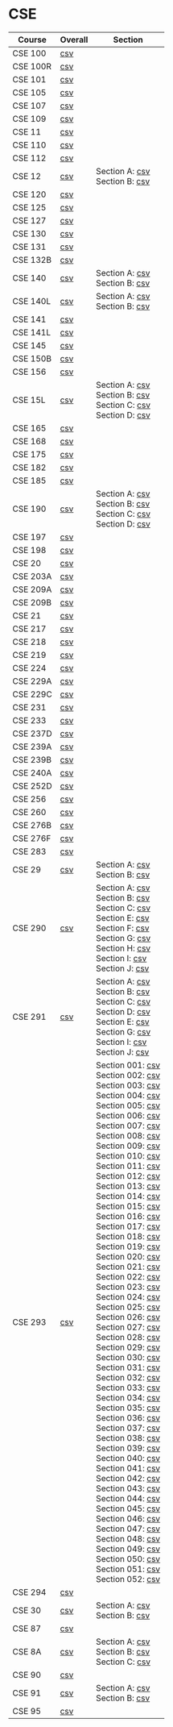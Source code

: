 # CSE

| Course | Overall | Section |
| ------ | ------- | ------- |
| CSE 100 | [csv](https://github.com/UCSD-Historical-Enrollment-Data/2024Spring/blob/main/overall/CSE%20100.csv) |  |
| CSE 100R | [csv](https://github.com/UCSD-Historical-Enrollment-Data/2024Spring/blob/main/overall/CSE%20100R.csv) |  |
| CSE 101 | [csv](https://github.com/UCSD-Historical-Enrollment-Data/2024Spring/blob/main/overall/CSE%20101.csv) |  |
| CSE 105 | [csv](https://github.com/UCSD-Historical-Enrollment-Data/2024Spring/blob/main/overall/CSE%20105.csv) |  |
| CSE 107 | [csv](https://github.com/UCSD-Historical-Enrollment-Data/2024Spring/blob/main/overall/CSE%20107.csv) |  |
| CSE 109 | [csv](https://github.com/UCSD-Historical-Enrollment-Data/2024Spring/blob/main/overall/CSE%20109.csv) |  |
| CSE 11 | [csv](https://github.com/UCSD-Historical-Enrollment-Data/2024Spring/blob/main/overall/CSE%2011.csv) |  |
| CSE 110 | [csv](https://github.com/UCSD-Historical-Enrollment-Data/2024Spring/blob/main/overall/CSE%20110.csv) |  |
| CSE 112 | [csv](https://github.com/UCSD-Historical-Enrollment-Data/2024Spring/blob/main/overall/CSE%20112.csv) |  |
| CSE 12 | [csv](https://github.com/UCSD-Historical-Enrollment-Data/2024Spring/blob/main/overall/CSE%2012.csv) | Section A: [csv](https://github.com/UCSD-Historical-Enrollment-Data/2024Spring/blob/main/section/CSE%2012_A.csv)<br>Section B: [csv](https://github.com/UCSD-Historical-Enrollment-Data/2024Spring/blob/main/section/CSE%2012_B.csv) |
| CSE 120 | [csv](https://github.com/UCSD-Historical-Enrollment-Data/2024Spring/blob/main/overall/CSE%20120.csv) |  |
| CSE 125 | [csv](https://github.com/UCSD-Historical-Enrollment-Data/2024Spring/blob/main/overall/CSE%20125.csv) |  |
| CSE 127 | [csv](https://github.com/UCSD-Historical-Enrollment-Data/2024Spring/blob/main/overall/CSE%20127.csv) |  |
| CSE 130 | [csv](https://github.com/UCSD-Historical-Enrollment-Data/2024Spring/blob/main/overall/CSE%20130.csv) |  |
| CSE 131 | [csv](https://github.com/UCSD-Historical-Enrollment-Data/2024Spring/blob/main/overall/CSE%20131.csv) |  |
| CSE 132B | [csv](https://github.com/UCSD-Historical-Enrollment-Data/2024Spring/blob/main/overall/CSE%20132B.csv) |  |
| CSE 140 | [csv](https://github.com/UCSD-Historical-Enrollment-Data/2024Spring/blob/main/overall/CSE%20140.csv) | Section A: [csv](https://github.com/UCSD-Historical-Enrollment-Data/2024Spring/blob/main/section/CSE%20140_A.csv)<br>Section B: [csv](https://github.com/UCSD-Historical-Enrollment-Data/2024Spring/blob/main/section/CSE%20140_B.csv) |
| CSE 140L | [csv](https://github.com/UCSD-Historical-Enrollment-Data/2024Spring/blob/main/overall/CSE%20140L.csv) | Section A: [csv](https://github.com/UCSD-Historical-Enrollment-Data/2024Spring/blob/main/section/CSE%20140L_A.csv)<br>Section B: [csv](https://github.com/UCSD-Historical-Enrollment-Data/2024Spring/blob/main/section/CSE%20140L_B.csv) |
| CSE 141 | [csv](https://github.com/UCSD-Historical-Enrollment-Data/2024Spring/blob/main/overall/CSE%20141.csv) |  |
| CSE 141L | [csv](https://github.com/UCSD-Historical-Enrollment-Data/2024Spring/blob/main/overall/CSE%20141L.csv) |  |
| CSE 145 | [csv](https://github.com/UCSD-Historical-Enrollment-Data/2024Spring/blob/main/overall/CSE%20145.csv) |  |
| CSE 150B | [csv](https://github.com/UCSD-Historical-Enrollment-Data/2024Spring/blob/main/overall/CSE%20150B.csv) |  |
| CSE 156 | [csv](https://github.com/UCSD-Historical-Enrollment-Data/2024Spring/blob/main/overall/CSE%20156.csv) |  |
| CSE 15L | [csv](https://github.com/UCSD-Historical-Enrollment-Data/2024Spring/blob/main/overall/CSE%2015L.csv) | Section A: [csv](https://github.com/UCSD-Historical-Enrollment-Data/2024Spring/blob/main/section/CSE%2015L_A.csv)<br>Section B: [csv](https://github.com/UCSD-Historical-Enrollment-Data/2024Spring/blob/main/section/CSE%2015L_B.csv)<br>Section C: [csv](https://github.com/UCSD-Historical-Enrollment-Data/2024Spring/blob/main/section/CSE%2015L_C.csv)<br>Section D: [csv](https://github.com/UCSD-Historical-Enrollment-Data/2024Spring/blob/main/section/CSE%2015L_D.csv) |
| CSE 165 | [csv](https://github.com/UCSD-Historical-Enrollment-Data/2024Spring/blob/main/overall/CSE%20165.csv) |  |
| CSE 168 | [csv](https://github.com/UCSD-Historical-Enrollment-Data/2024Spring/blob/main/overall/CSE%20168.csv) |  |
| CSE 175 | [csv](https://github.com/UCSD-Historical-Enrollment-Data/2024Spring/blob/main/overall/CSE%20175.csv) |  |
| CSE 182 | [csv](https://github.com/UCSD-Historical-Enrollment-Data/2024Spring/blob/main/overall/CSE%20182.csv) |  |
| CSE 185 | [csv](https://github.com/UCSD-Historical-Enrollment-Data/2024Spring/blob/main/overall/CSE%20185.csv) |  |
| CSE 190 | [csv](https://github.com/UCSD-Historical-Enrollment-Data/2024Spring/blob/main/overall/CSE%20190.csv) | Section A: [csv](https://github.com/UCSD-Historical-Enrollment-Data/2024Spring/blob/main/section/CSE%20190_A.csv)<br>Section B: [csv](https://github.com/UCSD-Historical-Enrollment-Data/2024Spring/blob/main/section/CSE%20190_B.csv)<br>Section C: [csv](https://github.com/UCSD-Historical-Enrollment-Data/2024Spring/blob/main/section/CSE%20190_C.csv)<br>Section D: [csv](https://github.com/UCSD-Historical-Enrollment-Data/2024Spring/blob/main/section/CSE%20190_D.csv) |
| CSE 197 | [csv](https://github.com/UCSD-Historical-Enrollment-Data/2024Spring/blob/main/overall/CSE%20197.csv) |  |
| CSE 198 | [csv](https://github.com/UCSD-Historical-Enrollment-Data/2024Spring/blob/main/overall/CSE%20198.csv) |  |
| CSE 20 | [csv](https://github.com/UCSD-Historical-Enrollment-Data/2024Spring/blob/main/overall/CSE%2020.csv) |  |
| CSE 203A | [csv](https://github.com/UCSD-Historical-Enrollment-Data/2024Spring/blob/main/overall/CSE%20203A.csv) |  |
| CSE 209A | [csv](https://github.com/UCSD-Historical-Enrollment-Data/2024Spring/blob/main/overall/CSE%20209A.csv) |  |
| CSE 209B | [csv](https://github.com/UCSD-Historical-Enrollment-Data/2024Spring/blob/main/overall/CSE%20209B.csv) |  |
| CSE 21 | [csv](https://github.com/UCSD-Historical-Enrollment-Data/2024Spring/blob/main/overall/CSE%2021.csv) |  |
| CSE 217 | [csv](https://github.com/UCSD-Historical-Enrollment-Data/2024Spring/blob/main/overall/CSE%20217.csv) |  |
| CSE 218 | [csv](https://github.com/UCSD-Historical-Enrollment-Data/2024Spring/blob/main/overall/CSE%20218.csv) |  |
| CSE 219 | [csv](https://github.com/UCSD-Historical-Enrollment-Data/2024Spring/blob/main/overall/CSE%20219.csv) |  |
| CSE 224 | [csv](https://github.com/UCSD-Historical-Enrollment-Data/2024Spring/blob/main/overall/CSE%20224.csv) |  |
| CSE 229A | [csv](https://github.com/UCSD-Historical-Enrollment-Data/2024Spring/blob/main/overall/CSE%20229A.csv) |  |
| CSE 229C | [csv](https://github.com/UCSD-Historical-Enrollment-Data/2024Spring/blob/main/overall/CSE%20229C.csv) |  |
| CSE 231 | [csv](https://github.com/UCSD-Historical-Enrollment-Data/2024Spring/blob/main/overall/CSE%20231.csv) |  |
| CSE 233 | [csv](https://github.com/UCSD-Historical-Enrollment-Data/2024Spring/blob/main/overall/CSE%20233.csv) |  |
| CSE 237D | [csv](https://github.com/UCSD-Historical-Enrollment-Data/2024Spring/blob/main/overall/CSE%20237D.csv) |  |
| CSE 239A | [csv](https://github.com/UCSD-Historical-Enrollment-Data/2024Spring/blob/main/overall/CSE%20239A.csv) |  |
| CSE 239B | [csv](https://github.com/UCSD-Historical-Enrollment-Data/2024Spring/blob/main/overall/CSE%20239B.csv) |  |
| CSE 240A | [csv](https://github.com/UCSD-Historical-Enrollment-Data/2024Spring/blob/main/overall/CSE%20240A.csv) |  |
| CSE 252D | [csv](https://github.com/UCSD-Historical-Enrollment-Data/2024Spring/blob/main/overall/CSE%20252D.csv) |  |
| CSE 256 | [csv](https://github.com/UCSD-Historical-Enrollment-Data/2024Spring/blob/main/overall/CSE%20256.csv) |  |
| CSE 260 | [csv](https://github.com/UCSD-Historical-Enrollment-Data/2024Spring/blob/main/overall/CSE%20260.csv) |  |
| CSE 276B | [csv](https://github.com/UCSD-Historical-Enrollment-Data/2024Spring/blob/main/overall/CSE%20276B.csv) |  |
| CSE 276F | [csv](https://github.com/UCSD-Historical-Enrollment-Data/2024Spring/blob/main/overall/CSE%20276F.csv) |  |
| CSE 283 | [csv](https://github.com/UCSD-Historical-Enrollment-Data/2024Spring/blob/main/overall/CSE%20283.csv) |  |
| CSE 29 | [csv](https://github.com/UCSD-Historical-Enrollment-Data/2024Spring/blob/main/overall/CSE%2029.csv) | Section A: [csv](https://github.com/UCSD-Historical-Enrollment-Data/2024Spring/blob/main/section/CSE%2029_A.csv)<br>Section B: [csv](https://github.com/UCSD-Historical-Enrollment-Data/2024Spring/blob/main/section/CSE%2029_B.csv) |
| CSE 290 | [csv](https://github.com/UCSD-Historical-Enrollment-Data/2024Spring/blob/main/overall/CSE%20290.csv) | Section A: [csv](https://github.com/UCSD-Historical-Enrollment-Data/2024Spring/blob/main/section/CSE%20290_A.csv)<br>Section B: [csv](https://github.com/UCSD-Historical-Enrollment-Data/2024Spring/blob/main/section/CSE%20290_B.csv)<br>Section C: [csv](https://github.com/UCSD-Historical-Enrollment-Data/2024Spring/blob/main/section/CSE%20290_C.csv)<br>Section E: [csv](https://github.com/UCSD-Historical-Enrollment-Data/2024Spring/blob/main/section/CSE%20290_E.csv)<br>Section F: [csv](https://github.com/UCSD-Historical-Enrollment-Data/2024Spring/blob/main/section/CSE%20290_F.csv)<br>Section G: [csv](https://github.com/UCSD-Historical-Enrollment-Data/2024Spring/blob/main/section/CSE%20290_G.csv)<br>Section H: [csv](https://github.com/UCSD-Historical-Enrollment-Data/2024Spring/blob/main/section/CSE%20290_H.csv)<br>Section I: [csv](https://github.com/UCSD-Historical-Enrollment-Data/2024Spring/blob/main/section/CSE%20290_I.csv)<br>Section J: [csv](https://github.com/UCSD-Historical-Enrollment-Data/2024Spring/blob/main/section/CSE%20290_J.csv) |
| CSE 291 | [csv](https://github.com/UCSD-Historical-Enrollment-Data/2024Spring/blob/main/overall/CSE%20291.csv) | Section A: [csv](https://github.com/UCSD-Historical-Enrollment-Data/2024Spring/blob/main/section/CSE%20291_A.csv)<br>Section B: [csv](https://github.com/UCSD-Historical-Enrollment-Data/2024Spring/blob/main/section/CSE%20291_B.csv)<br>Section C: [csv](https://github.com/UCSD-Historical-Enrollment-Data/2024Spring/blob/main/section/CSE%20291_C.csv)<br>Section D: [csv](https://github.com/UCSD-Historical-Enrollment-Data/2024Spring/blob/main/section/CSE%20291_D.csv)<br>Section E: [csv](https://github.com/UCSD-Historical-Enrollment-Data/2024Spring/blob/main/section/CSE%20291_E.csv)<br>Section G: [csv](https://github.com/UCSD-Historical-Enrollment-Data/2024Spring/blob/main/section/CSE%20291_G.csv)<br>Section I: [csv](https://github.com/UCSD-Historical-Enrollment-Data/2024Spring/blob/main/section/CSE%20291_I.csv)<br>Section J: [csv](https://github.com/UCSD-Historical-Enrollment-Data/2024Spring/blob/main/section/CSE%20291_J.csv) |
| CSE 293 | [csv](https://github.com/UCSD-Historical-Enrollment-Data/2024Spring/blob/main/overall/CSE%20293.csv) | Section 001: [csv](https://github.com/UCSD-Historical-Enrollment-Data/2024Spring/blob/main/section/CSE%20293_001.csv)<br>Section 002: [csv](https://github.com/UCSD-Historical-Enrollment-Data/2024Spring/blob/main/section/CSE%20293_002.csv)<br>Section 003: [csv](https://github.com/UCSD-Historical-Enrollment-Data/2024Spring/blob/main/section/CSE%20293_003.csv)<br>Section 004: [csv](https://github.com/UCSD-Historical-Enrollment-Data/2024Spring/blob/main/section/CSE%20293_004.csv)<br>Section 005: [csv](https://github.com/UCSD-Historical-Enrollment-Data/2024Spring/blob/main/section/CSE%20293_005.csv)<br>Section 006: [csv](https://github.com/UCSD-Historical-Enrollment-Data/2024Spring/blob/main/section/CSE%20293_006.csv)<br>Section 007: [csv](https://github.com/UCSD-Historical-Enrollment-Data/2024Spring/blob/main/section/CSE%20293_007.csv)<br>Section 008: [csv](https://github.com/UCSD-Historical-Enrollment-Data/2024Spring/blob/main/section/CSE%20293_008.csv)<br>Section 009: [csv](https://github.com/UCSD-Historical-Enrollment-Data/2024Spring/blob/main/section/CSE%20293_009.csv)<br>Section 010: [csv](https://github.com/UCSD-Historical-Enrollment-Data/2024Spring/blob/main/section/CSE%20293_010.csv)<br>Section 011: [csv](https://github.com/UCSD-Historical-Enrollment-Data/2024Spring/blob/main/section/CSE%20293_011.csv)<br>Section 012: [csv](https://github.com/UCSD-Historical-Enrollment-Data/2024Spring/blob/main/section/CSE%20293_012.csv)<br>Section 013: [csv](https://github.com/UCSD-Historical-Enrollment-Data/2024Spring/blob/main/section/CSE%20293_013.csv)<br>Section 014: [csv](https://github.com/UCSD-Historical-Enrollment-Data/2024Spring/blob/main/section/CSE%20293_014.csv)<br>Section 015: [csv](https://github.com/UCSD-Historical-Enrollment-Data/2024Spring/blob/main/section/CSE%20293_015.csv)<br>Section 016: [csv](https://github.com/UCSD-Historical-Enrollment-Data/2024Spring/blob/main/section/CSE%20293_016.csv)<br>Section 017: [csv](https://github.com/UCSD-Historical-Enrollment-Data/2024Spring/blob/main/section/CSE%20293_017.csv)<br>Section 018: [csv](https://github.com/UCSD-Historical-Enrollment-Data/2024Spring/blob/main/section/CSE%20293_018.csv)<br>Section 019: [csv](https://github.com/UCSD-Historical-Enrollment-Data/2024Spring/blob/main/section/CSE%20293_019.csv)<br>Section 020: [csv](https://github.com/UCSD-Historical-Enrollment-Data/2024Spring/blob/main/section/CSE%20293_020.csv)<br>Section 021: [csv](https://github.com/UCSD-Historical-Enrollment-Data/2024Spring/blob/main/section/CSE%20293_021.csv)<br>Section 022: [csv](https://github.com/UCSD-Historical-Enrollment-Data/2024Spring/blob/main/section/CSE%20293_022.csv)<br>Section 023: [csv](https://github.com/UCSD-Historical-Enrollment-Data/2024Spring/blob/main/section/CSE%20293_023.csv)<br>Section 024: [csv](https://github.com/UCSD-Historical-Enrollment-Data/2024Spring/blob/main/section/CSE%20293_024.csv)<br>Section 025: [csv](https://github.com/UCSD-Historical-Enrollment-Data/2024Spring/blob/main/section/CSE%20293_025.csv)<br>Section 026: [csv](https://github.com/UCSD-Historical-Enrollment-Data/2024Spring/blob/main/section/CSE%20293_026.csv)<br>Section 027: [csv](https://github.com/UCSD-Historical-Enrollment-Data/2024Spring/blob/main/section/CSE%20293_027.csv)<br>Section 028: [csv](https://github.com/UCSD-Historical-Enrollment-Data/2024Spring/blob/main/section/CSE%20293_028.csv)<br>Section 029: [csv](https://github.com/UCSD-Historical-Enrollment-Data/2024Spring/blob/main/section/CSE%20293_029.csv)<br>Section 030: [csv](https://github.com/UCSD-Historical-Enrollment-Data/2024Spring/blob/main/section/CSE%20293_030.csv)<br>Section 031: [csv](https://github.com/UCSD-Historical-Enrollment-Data/2024Spring/blob/main/section/CSE%20293_031.csv)<br>Section 032: [csv](https://github.com/UCSD-Historical-Enrollment-Data/2024Spring/blob/main/section/CSE%20293_032.csv)<br>Section 033: [csv](https://github.com/UCSD-Historical-Enrollment-Data/2024Spring/blob/main/section/CSE%20293_033.csv)<br>Section 034: [csv](https://github.com/UCSD-Historical-Enrollment-Data/2024Spring/blob/main/section/CSE%20293_034.csv)<br>Section 035: [csv](https://github.com/UCSD-Historical-Enrollment-Data/2024Spring/blob/main/section/CSE%20293_035.csv)<br>Section 036: [csv](https://github.com/UCSD-Historical-Enrollment-Data/2024Spring/blob/main/section/CSE%20293_036.csv)<br>Section 037: [csv](https://github.com/UCSD-Historical-Enrollment-Data/2024Spring/blob/main/section/CSE%20293_037.csv)<br>Section 038: [csv](https://github.com/UCSD-Historical-Enrollment-Data/2024Spring/blob/main/section/CSE%20293_038.csv)<br>Section 039: [csv](https://github.com/UCSD-Historical-Enrollment-Data/2024Spring/blob/main/section/CSE%20293_039.csv)<br>Section 040: [csv](https://github.com/UCSD-Historical-Enrollment-Data/2024Spring/blob/main/section/CSE%20293_040.csv)<br>Section 041: [csv](https://github.com/UCSD-Historical-Enrollment-Data/2024Spring/blob/main/section/CSE%20293_041.csv)<br>Section 042: [csv](https://github.com/UCSD-Historical-Enrollment-Data/2024Spring/blob/main/section/CSE%20293_042.csv)<br>Section 043: [csv](https://github.com/UCSD-Historical-Enrollment-Data/2024Spring/blob/main/section/CSE%20293_043.csv)<br>Section 044: [csv](https://github.com/UCSD-Historical-Enrollment-Data/2024Spring/blob/main/section/CSE%20293_044.csv)<br>Section 045: [csv](https://github.com/UCSD-Historical-Enrollment-Data/2024Spring/blob/main/section/CSE%20293_045.csv)<br>Section 046: [csv](https://github.com/UCSD-Historical-Enrollment-Data/2024Spring/blob/main/section/CSE%20293_046.csv)<br>Section 047: [csv](https://github.com/UCSD-Historical-Enrollment-Data/2024Spring/blob/main/section/CSE%20293_047.csv)<br>Section 048: [csv](https://github.com/UCSD-Historical-Enrollment-Data/2024Spring/blob/main/section/CSE%20293_048.csv)<br>Section 049: [csv](https://github.com/UCSD-Historical-Enrollment-Data/2024Spring/blob/main/section/CSE%20293_049.csv)<br>Section 050: [csv](https://github.com/UCSD-Historical-Enrollment-Data/2024Spring/blob/main/section/CSE%20293_050.csv)<br>Section 051: [csv](https://github.com/UCSD-Historical-Enrollment-Data/2024Spring/blob/main/section/CSE%20293_051.csv)<br>Section 052: [csv](https://github.com/UCSD-Historical-Enrollment-Data/2024Spring/blob/main/section/CSE%20293_052.csv) |
| CSE 294 | [csv](https://github.com/UCSD-Historical-Enrollment-Data/2024Spring/blob/main/overall/CSE%20294.csv) |  |
| CSE 30 | [csv](https://github.com/UCSD-Historical-Enrollment-Data/2024Spring/blob/main/overall/CSE%2030.csv) | Section A: [csv](https://github.com/UCSD-Historical-Enrollment-Data/2024Spring/blob/main/section/CSE%2030_A.csv)<br>Section B: [csv](https://github.com/UCSD-Historical-Enrollment-Data/2024Spring/blob/main/section/CSE%2030_B.csv) |
| CSE 87 | [csv](https://github.com/UCSD-Historical-Enrollment-Data/2024Spring/blob/main/overall/CSE%2087.csv) |  |
| CSE 8A | [csv](https://github.com/UCSD-Historical-Enrollment-Data/2024Spring/blob/main/overall/CSE%208A.csv) | Section A: [csv](https://github.com/UCSD-Historical-Enrollment-Data/2024Spring/blob/main/section/CSE%208A_A.csv)<br>Section B: [csv](https://github.com/UCSD-Historical-Enrollment-Data/2024Spring/blob/main/section/CSE%208A_B.csv)<br>Section C: [csv](https://github.com/UCSD-Historical-Enrollment-Data/2024Spring/blob/main/section/CSE%208A_C.csv) |
| CSE 90 | [csv](https://github.com/UCSD-Historical-Enrollment-Data/2024Spring/blob/main/overall/CSE%2090.csv) |  |
| CSE 91 | [csv](https://github.com/UCSD-Historical-Enrollment-Data/2024Spring/blob/main/overall/CSE%2091.csv) | Section A: [csv](https://github.com/UCSD-Historical-Enrollment-Data/2024Spring/blob/main/section/CSE%2091_A.csv)<br>Section B: [csv](https://github.com/UCSD-Historical-Enrollment-Data/2024Spring/blob/main/section/CSE%2091_B.csv) |
| CSE 95 | [csv](https://github.com/UCSD-Historical-Enrollment-Data/2024Spring/blob/main/overall/CSE%2095.csv) |  |
